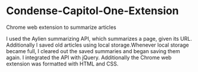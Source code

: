 # Condense-Capitol-One-Extension
Chrome web extension to summarize articles

I used the Aylien summarizing API, which summarizes a page, given its URL. Additionally I saved old articles using local storage.Whenever local storage became full, I cleared out the saved summaries and began saving them again. I integrated the API with jQuery. Additionally the Chrome web extension was formatted with HTML and CSS. 
